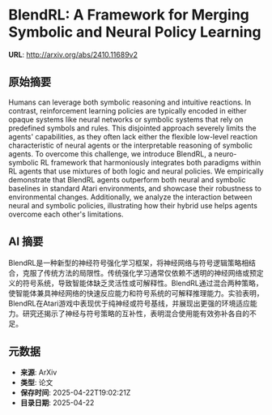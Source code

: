 # BlendRL: A Framework for Merging Symbolic and Neural Policy Learning

**URL**: http://arxiv.org/abs/2410.11689v2

## 原始摘要

Humans can leverage both symbolic reasoning and intuitive reactions. In
contrast, reinforcement learning policies are typically encoded in either
opaque systems like neural networks or symbolic systems that rely on predefined
symbols and rules. This disjointed approach severely limits the agents'
capabilities, as they often lack either the flexible low-level reaction
characteristic of neural agents or the interpretable reasoning of symbolic
agents. To overcome this challenge, we introduce BlendRL, a neuro-symbolic RL
framework that harmoniously integrates both paradigms within RL agents that use
mixtures of both logic and neural policies. We empirically demonstrate that
BlendRL agents outperform both neural and symbolic baselines in standard Atari
environments, and showcase their robustness to environmental changes.
Additionally, we analyze the interaction between neural and symbolic policies,
illustrating how their hybrid use helps agents overcome each other's
limitations.


## AI 摘要

BlendRL是一种新型的神经符号强化学习框架，将神经网络与符号逻辑策略相结合，克服了传统方法的局限性。传统强化学习通常仅依赖不透明的神经网络或预定义的符号系统，导致智能体缺乏灵活性或可解释性。BlendRL通过混合两种策略，使智能体兼具神经网络的快速反应能力和符号系统的可解释推理能力。实验表明，BlendRL在Atari游戏中表现优于纯神经或符号基线，并展现出更强的环境适应能力。研究还揭示了神经与符号策略的互补性，表明混合使用能有效弥补各自的不足。

## 元数据

- **来源**: ArXiv
- **类型**: 论文
- **保存时间**: 2025-04-22T19:02:21Z
- **目录日期**: 2025-04-22
